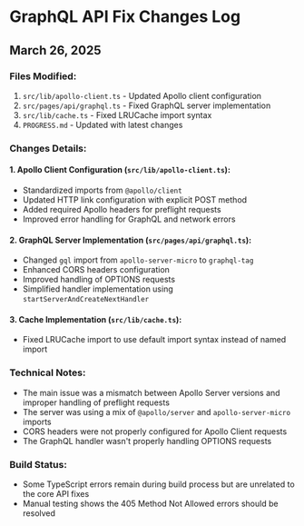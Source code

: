 # GraphQL API Fix Changes Log

## March 26, 2025

### Files Modified:
1. `src/lib/apollo-client.ts` - Updated Apollo client configuration
2. `src/pages/api/graphql.ts` - Fixed GraphQL server implementation
3. `src/lib/cache.ts` - Fixed LRUCache import syntax
4. `PROGRESS.md` - Updated with latest changes

### Changes Details:

#### 1. Apollo Client Configuration (`src/lib/apollo-client.ts`):
- Standardized imports from `@apollo/client`
- Updated HTTP link configuration with explicit POST method
- Added required Apollo headers for preflight requests
- Improved error handling for GraphQL and network errors

#### 2. GraphQL Server Implementation (`src/pages/api/graphql.ts`):
- Changed `gql` import from `apollo-server-micro` to `graphql-tag`
- Enhanced CORS headers configuration
- Improved handling of OPTIONS requests
- Simplified handler implementation using `startServerAndCreateNextHandler`

#### 3. Cache Implementation (`src/lib/cache.ts`):
- Fixed LRUCache import to use default import syntax instead of named import

### Technical Notes:
- The main issue was a mismatch between Apollo Server versions and improper handling of preflight requests
- The server was using a mix of `@apollo/server` and `apollo-server-micro` imports
- CORS headers were not properly configured for Apollo Client requests
- The GraphQL handler wasn't properly handling OPTIONS requests

### Build Status:
- Some TypeScript errors remain during build process but are unrelated to the core API fixes
- Manual testing shows the 405 Method Not Allowed errors should be resolved
